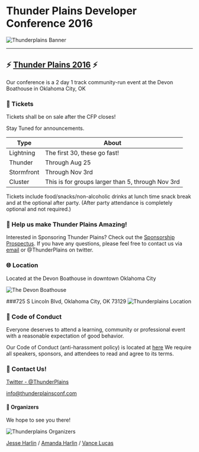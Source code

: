 # Thunder Plains Developer Conference 2016
![Thunderplains Banner](./readme/banner_2016.png)


--------------------------------------------------------------------------------

## :zap: [Thunder Plains 2016](http://thunderplainsconf.com) :zap:
Our conference is a 2 day 1 track community-run event at the Devon Boathouse in Oklahoma City, OK

### :ticket: Tickets
Tickets shall be on sale after the CFP closes!  

Stay Tuned for announcements.

Type         | About
------------ | -------------------------------------------------
Lightning    | The first 30, these go fast!
Thunder      | Through Aug 25
Stormfront   | Through Nov 3rd
Cluster      | This is for groups larger than 5, through Nov 3rd

Tickets include food/snacks/non-alcoholic drinks at lunch time snack break and at the optional after party. (After party attendance is completely optional and not required.)

### :sparkling_heart: Help us make Thunder Plains Amazing!
Interested in Sponsoring Thunder Plains? Check out the [Sponsorship Prospectus](files/ThunderPlainsSponsorshipProspectus2016.pdf). If you have any questions, please feel free to contact us via [email](mailto:info@thunderplainsconf.com) or @ThunderPlains on twitter.

### :globe_with_meridians: Location
Located at the Devon Boathouse in downtown Oklahoma City

![The Devon Boathouse](./readme/boathouse.jpg)

###725 S Lincoln Blvd, Oklahoma City, OK 73129
![Thunderplains Location](./readme/location.jpg)


### :love_letter: Code of Conduct
Everyone deserves to attend a learning, community or professional event with a reasonable expectation of good behavior.

Our Code of Conduct (anti-harassment policy) is located at [here](http://bit.ly/1GRZDJA)  We require all speakers, sponsors, and attendees to read and agree to its terms.

### :email: Contact Us!
[Twitter - @ThunderPlains](https://twitter.com/thunderplains)

[info@thunderplainsconf.com](mailto:info@thunderplainsconf.com)

#### :tada: Organizers
We hope to see you there!

![Thunderplains Organizers](./readme/jesse_amanda_vance.png)

[Jesse Harlin](https://twitter.com/5imian) / [Amanda Harlin](https://twitter.com/amandaharlin) / [Vance Lucas](https://twitter.com/vlucas)
